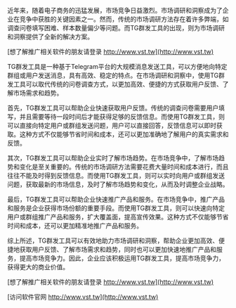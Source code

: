 近年来，随着电子商务的迅猛发展，市场竞争日益激烈。市场调研和洞察成为了企业在竞争中获胜的关键因素之一。然而，传统的市场调研方法存在着许多弊端，如调查问卷填写困难、样本数量偏少等问题。而TG群发工具的出现，则为市场调研和洞察提供了全新的解决方案。

[想了解推广相关软件的朋友请登录 http://www.vst.tw](http://www.vst.tw)

TG群发工具是一种基于Telegram平台的大规模消息发送工具，可以方便地向特定群组或用户发送消息，具有高效、稳定的特点。在市场调研和洞察中，使用TG群发工具可以取代传统的问卷调查方式，以更加高效、便捷的方式获取用户反馈、了解市场需求和趋势。

首先，TG群发工具可以帮助企业快速获取用户反馈。传统的调查问卷需要用户填写，并且需要等待一段时间后才能获得足够的反馈信息。而使用TG群发工具，则可以直接向特定用户或群组发送问题，用户可以直接回答，反馈信息可以即时获取。这种方式不仅能够节省时间和成本，还可以更加准确地了解用户的真实需求和反馈。

其次，TG群发工具可以帮助企业实时了解市场趋势。在市场竞争中，了解市场趋势和变化是至关重要的。传统的市场调研方法需要花费大量时间和成本进行，而且往往不能及时得到反馈信息。而使用TG群发工具，则可以实时向用户或群组发送问题，获取最新的市场信息，及时了解市场趋势和变化，从而及时调整企业战略。

最后，TG群发工具可以帮助企业快速推广产品和服务。在市场竞争中，推广产品和服务是企业获得市场份额的重要手段。而使用TG群发工具，则可以快速向特定用户或群组推广产品和服务，扩大覆盖面，提高宣传效果。这种方式不仅能够节省时间和成本，还可以更加精准地推广产品和服务。

综上所述，TG群发工具可以有效地助力市场调研和洞察，帮助企业更加高效、便捷地获取用户反馈、了解市场需求和趋势，同时也可以更加快速地推广产品和服务，提高市场竞争力。因此，企业应该积极运用TG群发工具，提高市场竞争力，获得更大的商业价值。

[想了解推广相关软件的朋友请登录 http://www.vst.tw](http://www.vst.tw)


[访问软件官网 http://www.vst.tw](http://www.vst.tw)
